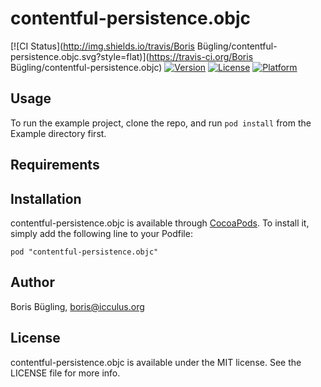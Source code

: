 # contentful-persistence.objc

[![CI Status](http://img.shields.io/travis/Boris Bügling/contentful-persistence.objc.svg?style=flat)](https://travis-ci.org/Boris Bügling/contentful-persistence.objc)
[![Version](https://img.shields.io/cocoapods/v/contentful-persistence.objc.svg?style=flat)](http://cocoadocs.org/docsets/contentful-persistence.objc)
[![License](https://img.shields.io/cocoapods/l/contentful-persistence.objc.svg?style=flat)](http://cocoadocs.org/docsets/contentful-persistence.objc)
[![Platform](https://img.shields.io/cocoapods/p/contentful-persistence.objc.svg?style=flat)](http://cocoadocs.org/docsets/contentful-persistence.objc)

## Usage

To run the example project, clone the repo, and run `pod install` from the Example directory first.

## Requirements

## Installation

contentful-persistence.objc is available through [CocoaPods](http://cocoapods.org). To install
it, simply add the following line to your Podfile:

    pod "contentful-persistence.objc"

## Author

Boris Bügling, boris@icculus.org

## License

contentful-persistence.objc is available under the MIT license. See the LICENSE file for more info.

